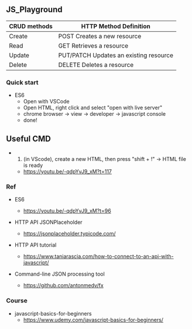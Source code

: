 ## JS_Playground

CRUD methods | HTTP Method	Definition 
------------ | -------------
Create	|  POST	Creates a new resource
Read	|  GET Retrieves a resource
Update	|  PUT/PATCH Updates an existing resource
Delete	|  DELETE Deletes a resource


### Quick start
- ES6
	- Open with VSCode
	- Open HTML, right click and select "open with live server"
	- chrome browser -> view -> developer -> javascript console
	- done!

## Useful CMD
- 1) (in VScode), create a new HTML, then press "shift + !" -> HTML file is ready
	- https://youtu.be/-qdpYvJ9_xM?t=117

### Ref
- ES6
	- https://youtu.be/-qdpYvJ9_xM?t=96

- HTTP API JSONPlaceholder
	- https://jsonplaceholder.typicode.com/
- HTTP API tutorial
	- https://www.taniarascia.com/how-to-connect-to-an-api-with-javascript/
- Command-line JSON processing tool
	- https://github.com/antonmedv/fx

### Course 
- javascript-basics-for-beginners
	- https://www.udemy.com/javascript-basics-for-beginners/
